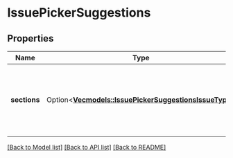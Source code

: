 # IssuePickerSuggestions

## Properties

Name | Type | Description | Notes
------------ | ------------- | ------------- | -------------
**sections** | Option<[**Vec<models::IssuePickerSuggestionsIssueType>**](IssuePickerSuggestionsIssueType.md)> | A list of issues for an issue type suggested for use in auto-completion. | [optional][readonly]

[[Back to Model list]](../README.md#documentation-for-models) [[Back to API list]](../README.md#documentation-for-api-endpoints) [[Back to README]](../README.md)



